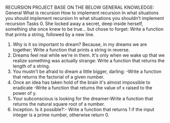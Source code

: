 RECURSION PROJECT BASE ON THE BELOW GENERAL KNOWLEDGE:
General
What is recursion
How to implement recursion
In what situations you should implement recursion
In what situations you shouldn’t implement recursion
Tasks
0. She locked away a secret, deep inside herself, something she once knew to be true... but chose to forget: Write a function that prints a string, followed by a new line.
1. Why is it so important to dream? Because, in my dreams we are together; Write a function that prints a string in reverse.
2. Dreams feel real while we're in them. It's only when we wake up that we realize something was actually strange: Write a function that returns the length of a string.
3. You mustn't be afraid to dream a little bigger, darling: -Write a function that returns the factorial of a given number.
4. Once an idea has taken hold of the brain it's almost impossible to eradicate -Write a function that returns the value of x raised to the power of y.
5. Your subconscious is looking for the dreamer-Write a function that returns the natural square root of a number.
6. Inception. Is it possible?:- Write a function that returns 1 if the input integer is a prime number, otherwise return 0.
